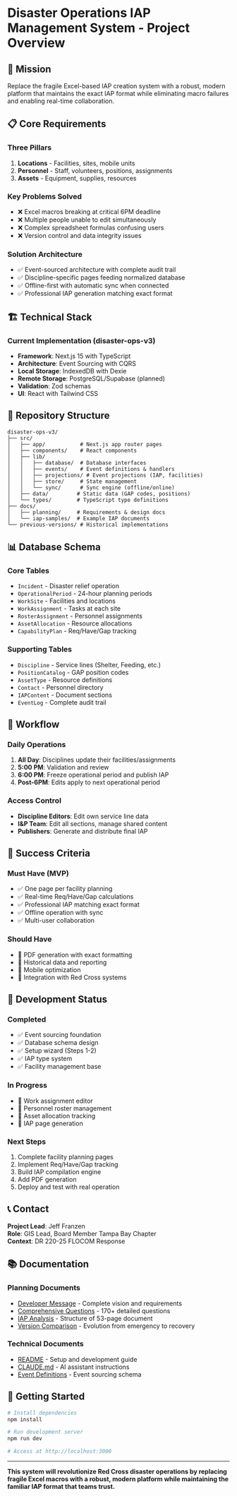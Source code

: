 # Disaster Operations IAP Management System - Project Overview

## 🎯 Mission
Replace the fragile Excel-based IAP creation system with a robust, modern platform that maintains the exact IAP format while eliminating macro failures and enabling real-time collaboration.

## 📋 Core Requirements

### Three Pillars
1. **Locations** - Facilities, sites, mobile units
2. **Personnel** - Staff, volunteers, positions, assignments
3. **Assets** - Equipment, supplies, resources

### Key Problems Solved
- ❌ Excel macros breaking at critical 6PM deadline
- ❌ Multiple people unable to edit simultaneously  
- ❌ Complex spreadsheet formulas confusing users
- ❌ Version control and data integrity issues

### Solution Architecture
- ✅ Event-sourced architecture with complete audit trail
- ✅ Discipline-specific pages feeding normalized database
- ✅ Offline-first with automatic sync when connected
- ✅ Professional IAP generation matching exact format

## 🏗️ Technical Stack

### Current Implementation (disaster-ops-v3)
- **Framework**: Next.js 15 with TypeScript
- **Architecture**: Event Sourcing with CQRS
- **Local Storage**: IndexedDB with Dexie
- **Remote Storage**: PostgreSQL/Supabase (planned)
- **Validation**: Zod schemas
- **UI**: React with Tailwind CSS

## 📁 Repository Structure

```
disaster-ops-v3/
├── src/
│   ├── app/           # Next.js app router pages
│   ├── components/    # React components
│   ├── lib/          
│   │   ├── database/  # Database interfaces
│   │   ├── events/    # Event definitions & handlers
│   │   ├── projections/ # Event projections (IAP, facilities)
│   │   ├── store/     # State management
│   │   └── sync/      # Sync engine (offline/online)
│   ├── data/         # Static data (GAP codes, positions)
│   └── types/        # TypeScript type definitions
├── docs/
│   ├── planning/     # Requirements & design docs
│   └── iap-samples/  # Example IAP documents
└── previous-versions/ # Historical implementations
```

## 📊 Database Schema

### Core Tables
- `Incident` - Disaster relief operation
- `OperationalPeriod` - 24-hour planning periods
- `WorkSite` - Facilities and locations
- `WorkAssignment` - Tasks at each site
- `RosterAssignment` - Personnel assignments
- `AssetAllocation` - Resource allocations
- `CapabilityPlan` - Req/Have/Gap tracking

### Supporting Tables
- `Discipline` - Service lines (Shelter, Feeding, etc.)
- `PositionCatalog` - GAP position codes
- `AssetType` - Resource definitions
- `Contact` - Personnel directory
- `IAPContent` - Document sections
- `EventLog` - Complete audit trail

## 🔄 Workflow

### Daily Operations
1. **All Day**: Disciplines update their facilities/assignments
2. **5:00 PM**: Validation and review
3. **6:00 PM**: Freeze operational period and publish IAP
4. **Post-6PM**: Edits apply to next operational period

### Access Control
- **Discipline Editors**: Edit own service line data
- **I&P Team**: Edit all sections, manage shared content
- **Publishers**: Generate and distribute final IAP

## 🎯 Success Criteria

### Must Have (MVP)
- ✅ One page per facility planning
- ✅ Real-time Req/Have/Gap calculations
- ✅ Professional IAP matching exact format
- ✅ Offline operation with sync
- ✅ Multi-user collaboration

### Should Have
- 🔄 PDF generation with exact formatting
- 🔄 Historical data and reporting
- 🔄 Mobile optimization
- 🔄 Integration with Red Cross systems

## 📅 Development Status

### Completed
- ✅ Event sourcing foundation
- ✅ Database schema design
- ✅ Setup wizard (Steps 1-2)
- ✅ IAP type system
- ✅ Facility management base

### In Progress
- 🔄 Work assignment editor
- 🔄 Personnel roster management
- 🔄 Asset allocation tracking
- 🔄 IAP page generation

### Next Steps
1. Complete facility planning pages
2. Implement Req/Have/Gap tracking
3. Build IAP compilation engine
4. Add PDF generation
5. Deploy and test with real operation

## 📞 Contact
**Project Lead**: Jeff Franzen  
**Role**: GIS Lead, Board Member Tampa Bay Chapter  
**Context**: DR 220-25 FLOCOM Response

## 📚 Documentation

### Planning Documents
- [Developer Message](docs/planning/DEVELOPER-MESSAGE.md) - Complete vision and requirements
- [Comprehensive Questions](docs/planning/COMPREHENSIVE-QUESTIONS.md) - 170+ detailed questions
- [IAP Analysis](IAP-DOCUMENT-ANALYSIS.md) - Structure of 53-page document
- [Version Comparison](IAP-VERSION-COMPARISON.md) - Evolution from emergency to recovery

### Technical Documents
- [README](README.md) - Setup and development guide
- [CLAUDE.md](CLAUDE.md) - AI assistant instructions
- [Event Definitions](src/lib/events/definitions.ts) - Event sourcing schema

## 🚀 Getting Started

```bash
# Install dependencies
npm install

# Run development server
npm run dev

# Access at http://localhost:3000
```

---

**This system will revolutionize Red Cross disaster operations by replacing fragile Excel macros with a robust, modern platform while maintaining the familiar IAP format that teams trust.**